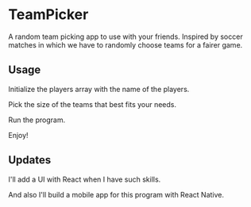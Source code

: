 # TeamPicker
A random team picking app to use with your friends. Inspired by soccer matches in which we have to randomly choose teams for a fairer game.

## Usage
Initialize the players array with the name of the players.

Pick the size of the teams that best fits your needs.

Run the program.

Enjoy!

## Updates
I'll add a UI with React when I have such skills. 

And also I'll build a mobile app for this program with React Native.
